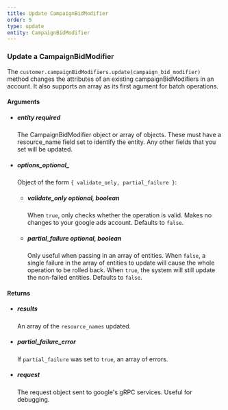 ```yaml
---
title: Update CampaignBidModifier 
order: 5
type: update
entity: CampaignBidModifier 
---
```


### Update a CampaignBidModifier 


The `customer.campaignBidModifiers.update(campaign_bid_modifier)` method changes the attributes of an existing campaignBidModifiers in an account. It also supports an array as its first agument for batch operations.


#### Arguments

-   ##### entity _required_
    The CampaignBidModifier object or array of objects. These must have a resource_name field set to identify the entity. Any other fields that you set will be updated.
-   ##### options_optional_
    Object of the form `{ validate_only, partial_failure }`:
    -   ##### validate_only _optional, boolean_
        When `true`, only checks whether the operation is valid. Makes no changes to your google ads account. Defaults to `false`.
    -   ##### partial_failure _optional, boolean_
        Only useful when passing in an array of entities. When `false`, a single failure in the array of entities to update will cause the whole operation to be rolled back. When `true`, the system will still update the non-failed entities. Defaults to `false`.


#### Returns

-   ##### results
    An array of the `resource_names` updated.
-   ##### partial_failure_error
    If `partial_failure` was set to `true`, an array of errors.
-   ##### request
    The request object sent to google's gRPC services. Useful for debugging.
